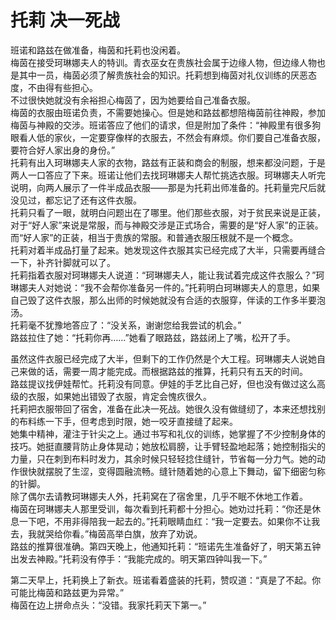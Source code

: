 # 托莉 决一死战
班诺和路兹在做准备，梅茵和托莉也没闲着。  
梅茵在接受珂琳娜夫人的特训。青衣巫女在贵族社会属于边缘人物，但边缘人物也是其中一员，梅茵必须了解贵族社会的知识。托莉想到梅茵对礼仪训练的厌恶态度，不由得有些担心。  
不过很快她就没有余裕担心梅茵了，因为她要给自己准备衣服。  
梅茵的衣服由班诺负责，不需要她操心。但是她和路兹都想陪梅茵前往神殿，参加梅茵与神殿的交涉。班诺答应了他们的请求，但是附加了条件：“神殿里有很多狗眼看人低的家伙，一定要穿像样的衣服去，不然会有麻烦。你们要自己准备衣服，要符合好人家出身的身份。”  
托莉有出入珂琳娜夫人家的衣物，路兹有正装和商会的制服，想来都没问题，于是两人一口答应了下来。班诺让他们去找珂琳娜夫人帮忙挑选衣服。珂琳娜夫人听完说明，向两人展示了一件半成品衣服——那是为托莉出师准备的。托莉量完尺后就没见过，都忘记了还有这件衣服。  
托莉只看了一眼，就明白问题出在了哪里。他们那些衣服，对于贫民来说是正装，对于“好人家”来说是常服，而与神殿交涉是正式场合，需要的是“好人家”的正装。  
而“好人家”的正装，相当于贵族的常服。和普通衣服压根就不是一个概念。  
托莉对着半成品打量了起来。她发现这件衣服其实已经完成了大半，只需要再缝合一下，补齐针脚就可以了。  
托莉指着衣服对珂琳娜夫人说道：“珂琳娜夫人，能让我试着完成这件衣服么？”珂琳娜夫人对她说：“我不会帮你准备另一件的。”托莉明白珂琳娜夫人的意思，如果自己毁了这件衣服，那么出师的时候她就没有合适的衣服穿，伴读的工作多半要泡汤。  
托莉毫不犹豫地答应了：“没关系，谢谢您给我尝试的机会。”  
路兹拉住了她：“托莉你再……”她看了眼路兹，路兹闭上了嘴，松开了手。  


虽然这件衣服已经完成了大半，但剩下的工作仍然是个大工程。珂琳娜夫人说她自己来做的话，需要一周才能完成。而根据路兹的推算，托莉只有五天的时间。  
路兹提议找伊娃帮忙。托莉没有同意。伊娃的手艺比自己好，但也没有做过这么高级的衣服，如果她出错毁了衣服，肯定会愧疚很久。  
托莉把衣服带回了宿舍，准备在此决一死战。她很久没有做缝纫了，本来还想找别的布料练一下手，但考虑到时限，她一咬牙直接缝了起来。  
她集中精神，灌注于针尖之上。通过书写和礼仪的训练，她掌握了不少控制身体的技巧。她挺直腰背防止身体晃动；她放松肩膀，让手臂轻盈地起落；她控制指尖的力量，只在刺到布料时发力，其余时候只轻轻捻住缝针，节省每一分力气。她的动作很快就摆脱了生涩，变得圆融流畅。缝针随着她的心意上下舞动，留下细密匀称的针脚。  
除了偶尔去请教珂琳娜夫人外，托莉窝在了宿舍里，几乎不眠不休地工作着。  
梅茵在珂琳娜夫人那里受训，每次看到托莉都十分担心。她劝过托莉：“你还是休息一下吧，不用非得陪我一起去的。”托莉眼睛血红：“我一定要去。如果你不让我去，我就哭给你看。”梅茵高举白旗，放弃了劝说。  
路兹的推算很准确。第四天晚上，他通知托莉：“班诺先生准备好了，明天第五钟出发去神殿。”托莉没有停手：“我能完成的。明天第四钟叫我一下。”  


第二天早上，托莉换上了新衣。班诺看着盛装的托莉，赞叹道：“真是了不起。你可能比梅茵和路兹更为异常。”  
梅茵在边上拼命点头：“没错。我家托莉天下第一。”  



